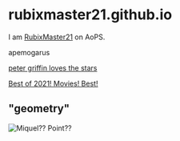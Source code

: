 # rubixmaster21.github.io

I am [RubixMaster21](https://aops.com/community/user/RubixMaster21) on AoPS.

apemogarus

[peter griffin loves the stars](https://rubixmaster21.github.io/astr%20=onomy.pdf)

[Best of 2021! Movies! Best!](./wbsite)

## "geometry"

![Miquel?? Point??](https://rubixmaster21.github.io/miquel.png)
